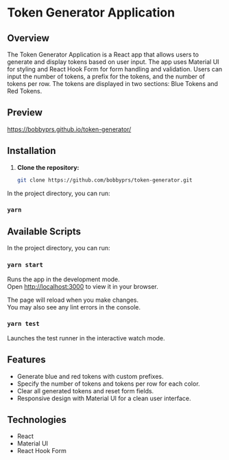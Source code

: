 # Token Generator Application

## Overview

The Token Generator Application is a React app that allows users to generate and display tokens based on user input. The app uses Material UI for styling and React Hook Form for form handling and validation. Users can input the number of tokens, a prefix for the tokens, and the number of tokens per row. The tokens are displayed in two sections: Blue Tokens and Red Tokens.

## Preview
https://bobbyprs.github.io/token-generator/

## Installation

1. **Clone the repository:**

   ```bash
   git clone https://github.com/bobbyprs/token-generator.git
In the project directory, you can run:

### `yarn`

## Available Scripts

In the project directory, you can run:

### `yarn start`

Runs the app in the development mode.\
Open [http://localhost:3000](http://localhost:3000) to view it in your browser.

The page will reload when you make changes.\
You may also see any lint errors in the console.

### `yarn test`

Launches the test runner in the interactive watch mode.


## Features

- Generate blue and red tokens with custom prefixes.
- Specify the number of tokens and tokens per row for each color.
- Clear all generated tokens and reset form fields.
- Responsive design with Material UI for a clean user interface.

## Technologies

- React
- Material UI
- React Hook Form




